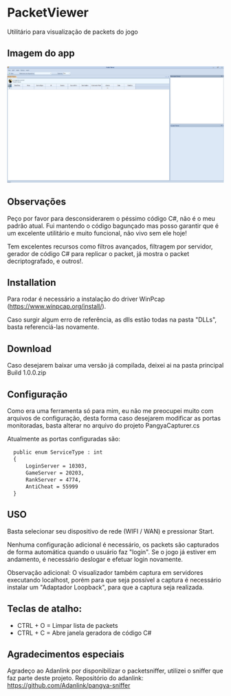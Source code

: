 # PacketViewer


Utilitário para visualização de packets do jogo

## Imagem do app

![Layout do app](VisualStudio2012StyleSample/C%23/Imagens%20app/Imagem.jpg)

## Observações

Peço por favor para desconsiderarem o péssimo código C#, não é o meu padrão atual. 
Fui mantendo o código bagunçado mas posso garantir que é um excelente utilitário e muito funcional, não vivo sem ele hoje!

Tem excelentes recursos como filtros avançados, filtragem por servidor, gerador de código C# para replicar o packet, já mostra o packet decriptografado, e outros!.

## Installation

Para rodar é necessário a instalação do driver WinPcap (https://www.winpcap.org/install/).

Caso surgir algum erro de referência, as dlls estão todas na pasta "DLLs", basta referenciá-las novamente.

## Download
Caso desejarem baixar uma versão já compilada, deixei ai na pasta principal Build 1.0.0.zip


## Configuração

Como era uma ferramenta só para mim, eu não me preocupei muito com arquivos de configuração, desta forma caso desejarem modificar as portas monitoradas, basta alterar no arquivo do projeto PangyaCapturer.cs

Atualmente as portas configuradas são:

```
  public enum ServiceType : int
  {
      LoginServer = 10303,
      GameServer = 20203,
      RankServer = 4774,
      AntiCheat = 55999
  }
```

## USO

Basta selecionar seu dispositivo de rede (WIFI / WAN) e pressionar Start.

Nenhuma configuração adicional é necessário, os packets são capturados de forma automática quando o usuário faz "login".
Se o jogo já estiver em andamento, é necessário deslogar e efetuar login novamente.

Observação adicional: O visualizador também captura em servidores executando localhost, porém para que seja possível a captura é necessário instalar um "Adaptador Loopback", para que a captura seja realizada.

## Teclas de atalho:

- CTRL + O = Limpar lista de packets
- CTRL + C = Abre janela geradora de código C#

## Agradecimentos especiais

Agradeço ao Adanlink por disponibilizar o packetsniffer, utilizei o sniffer que faz parte deste projeto.
Repositório do adanlink:
https://github.com/Adanlink/pangya-sniffer